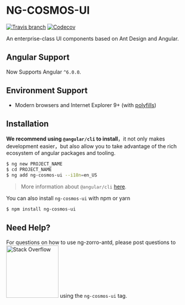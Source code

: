 <!-- <p align="center">
  <a href="http://ng.ant.design">
    <img width="230" src="https://img.alicdn.com/tfs/TB1FVMDosrI8KJjy0FhXXbfnpXa-200-200.svg">
  </a>
</p> -->

# NG-COSMOS-UI

[![Travis branch](https://img.shields.io/travis/NG-ZORRO/ng-zorro-antd/master.svg?style=flat-square)](https://travis-ci.org/NG-ZORRO/ng-zorro-antd)
[![Codecov](https://img.shields.io/codecov/c/github/NG-ZORRO/ng-zorro-antd/master.svg?style=flat-square)](https://codecov.io/gh/NG-ZORRO/ng-zorro-antd)

An enterprise-class UI components based on Ant Design and Angular.

## Angular Support

Now Supports Angular `^6.0.0`.

## Environment Support

-   Modern browsers and Internet Explorer 9+ (with [polyfills](https://angular.io/guide/browser-support))

## Installation

**We recommend using `@angular/cli` to install**，it not only makes development easier，but also allow you to take advantage of the rich ecosystem of angular packages and tooling.

```bash
$ ng new PROJECT_NAME
$ cd PROJECT_NAME
$ ng add ng-cosmos-ui --i18n=en_US
```

> More information about `@angular/cli` [here](https://github.com/angular/angular-cli).

You can also install `ng-cosmos-ui` with npm or yarn

```bash
$ npm install ng-cosmos-ui
```

## Need Help?

For questions on how to use ng-zorro-antd, please post questions to [<img alt="Stack Overflow" src="https://cdn.sstatic.net/Sites/stackoverflow/company/img/logos/so/so-logo.svg?v=2bb144720a66" width="140" />](http://stackoverflow.com/questions/tagged/ng-zorro) using the `ng-cosmos-ui` tag.
